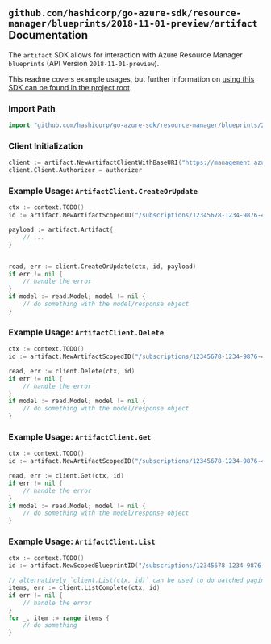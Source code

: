
## `github.com/hashicorp/go-azure-sdk/resource-manager/blueprints/2018-11-01-preview/artifact` Documentation

The `artifact` SDK allows for interaction with Azure Resource Manager `blueprints` (API Version `2018-11-01-preview`).

This readme covers example usages, but further information on [using this SDK can be found in the project root](https://github.com/hashicorp/go-azure-sdk/tree/main/docs).

### Import Path

```go
import "github.com/hashicorp/go-azure-sdk/resource-manager/blueprints/2018-11-01-preview/artifact"
```


### Client Initialization

```go
client := artifact.NewArtifactClientWithBaseURI("https://management.azure.com")
client.Client.Authorizer = authorizer
```


### Example Usage: `ArtifactClient.CreateOrUpdate`

```go
ctx := context.TODO()
id := artifact.NewArtifactScopedID("/subscriptions/12345678-1234-9876-4563-123456789012/resourceGroups/some-resource-group", "blueprintName", "artifactName")

payload := artifact.Artifact{
	// ...
}


read, err := client.CreateOrUpdate(ctx, id, payload)
if err != nil {
	// handle the error
}
if model := read.Model; model != nil {
	// do something with the model/response object
}
```


### Example Usage: `ArtifactClient.Delete`

```go
ctx := context.TODO()
id := artifact.NewArtifactScopedID("/subscriptions/12345678-1234-9876-4563-123456789012/resourceGroups/some-resource-group", "blueprintName", "artifactName")

read, err := client.Delete(ctx, id)
if err != nil {
	// handle the error
}
if model := read.Model; model != nil {
	// do something with the model/response object
}
```


### Example Usage: `ArtifactClient.Get`

```go
ctx := context.TODO()
id := artifact.NewArtifactScopedID("/subscriptions/12345678-1234-9876-4563-123456789012/resourceGroups/some-resource-group", "blueprintName", "artifactName")

read, err := client.Get(ctx, id)
if err != nil {
	// handle the error
}
if model := read.Model; model != nil {
	// do something with the model/response object
}
```


### Example Usage: `ArtifactClient.List`

```go
ctx := context.TODO()
id := artifact.NewScopedBlueprintID("/subscriptions/12345678-1234-9876-4563-123456789012/resourceGroups/some-resource-group", "blueprintName")

// alternatively `client.List(ctx, id)` can be used to do batched pagination
items, err := client.ListComplete(ctx, id)
if err != nil {
	// handle the error
}
for _, item := range items {
	// do something
}
```
